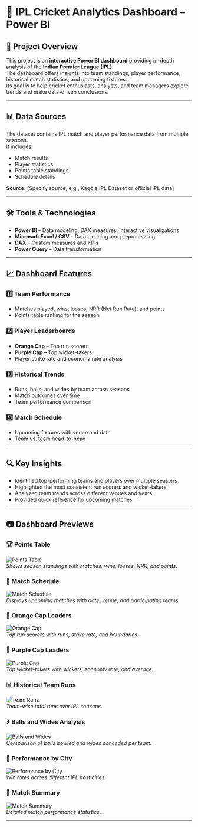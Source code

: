 # 🏏 IPL Cricket Analytics Dashboard – Power BI

## 📌 Project Overview
This project is an **interactive Power BI dashboard** providing in-depth analysis of the **Indian Premier League (IPL)**.  
The dashboard offers insights into team standings, player performance, historical match statistics, and upcoming fixtures.  
Its goal is to help cricket enthusiasts, analysts, and team managers explore trends and make data-driven conclusions.

---

## 📊 Data Sources
The dataset contains IPL match and player performance data from multiple seasons.  
It includes:
- Match results
- Player statistics
- Points table standings
- Schedule details

**Source:** [Specify source, e.g., Kaggle IPL Dataset or official IPL data]

---

## 🛠 Tools & Technologies
- **Power BI** – Data modeling, DAX measures, interactive visualizations
- **Microsoft Excel / CSV** – Data cleaning and preprocessing
- **DAX** – Custom measures and KPIs
- **Power Query** – Data transformation

---

## 📈 Dashboard Features

### 1️⃣ Team Performance
- Matches played, wins, losses, NRR (Net Run Rate), and points
- Points table ranking for the season

### 2️⃣ Player Leaderboards
- **Orange Cap** – Top run scorers
- **Purple Cap** – Top wicket-takers
- Player strike rate and economy rate analysis

### 3️⃣ Historical Trends
- Runs, balls, and wides by team across seasons
- Match outcomes over time
- Team performance comparison

### 4️⃣ Match Schedule
- Upcoming fixtures with venue and date
- Team vs. team head-to-head

---

## 🔍 Key Insights
- Identified top-performing teams and players over multiple seasons
- Highlighted the most consistent run scorers and wicket-takers
- Analyzed team trends across different venues and years
- Provided quick reference for upcoming matches

---


## 📷 Dashboard Previews

### 🏆 Points Table
![Points Table](./Images/Page-2.png)  
*Shows season standings with matches, wins, losses, NRR, and points.*

### 📅 Match Schedule
![Match Schedule](./Images/Page-4.png)  
*Displays upcoming matches with date, venue, and participating teams.*

### 🥇 Orange Cap Leaders
![Orange Cap](./Images/Page-5.png)  
*Top run scorers with runs, strike rate, and boundaries.*

### 🎯 Purple Cap Leaders
![Purple Cap](./Images/Page-5.png)  
*Top wicket-takers with wickets, economy rate, and average.*

### 📊 Historical Team Runs
![Team Runs](./Images/Page-8.png)  
*Team-wise total runs over IPL seasons.*

### ⚡ Balls and Wides Analysis
![Balls and Wides](./Images/Page-9.png)  
*Comparison of balls bowled and wides conceded per team.*

### 📍 Performance by City
![Performance by City](./Images/Page-9.png)  
*Win rates across different IPL host cities.*

### 📜 Match Summary
![Match Summary](./images/Page-8.png)  
*Detailed match performance statistics.*

---


